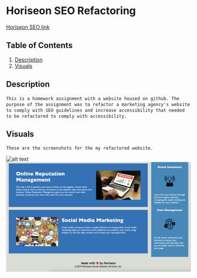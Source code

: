 # Horiseon SEO Refactoring

[Horiseon SEO link](https://magdalenaperry.github.io/code-refactor-horiseon/)

## Table of Contents
1. [Description](#description)
2. [Visuals](#visuals)

## Description

    This is a homework assignment with a website housed on github. The purpose of the assignment was to refactor a marketing agency's website to comply with SEO guidelines and increase accessibility that needed to be refactored to comply with accessibility. 

## Visuals

    These are the screenshots for the my refactored website.

![alt text](/assets/images/horiseon-refactor-website1.png)
![alt text](/assets/images/horiseon-refactor-website2.png)


